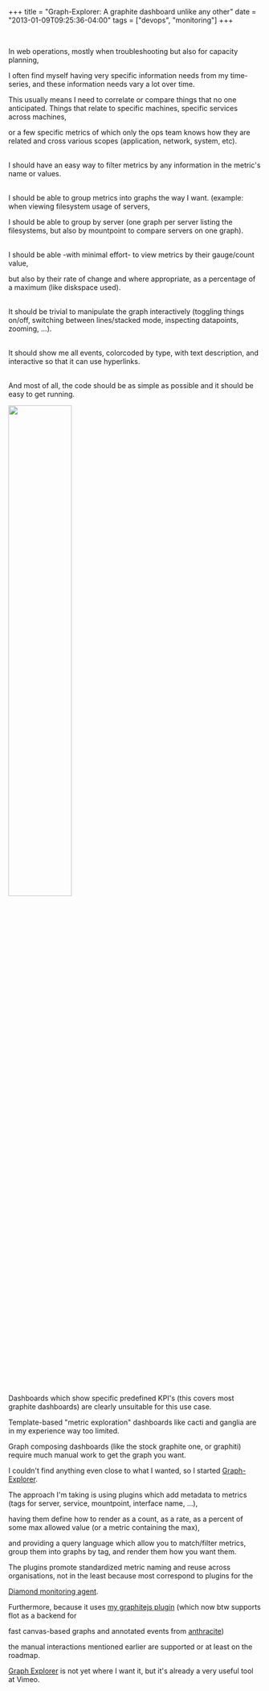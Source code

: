 +++
title = "Graph-Explorer: A graphite dashboard unlike any other"
date = "2013-01-09T09:25:36-04:00"
tags = ["devops", "monitoring"]
+++
<!--more-->

<br/>

<p>

In web operations, mostly when troubleshooting but also for capacity planning,

I often find myself having very specific information needs from my time-series, and these information needs vary a lot over time.

This usually means I need to correlate or compare things that no one anticipated.  Things that relate to specific machines, specific services across machines,

or a few specific metrics of which only the ops team knows how they are related and cross various scopes (application, network, system, etc).

<br/>I should have an easy way to filter metrics by any information in the metric's name or values.

<br/>I should be able to group metrics into graphs the way I want. (example: when viewing filesystem usage of servers,

I should be able to group by server (one graph per server listing the filesystems, but also by mountpoint to compare servers on one graph).

<br/>I should be able -with minimal effort- to view metrics by their gauge/count value,

but also by their rate of change and where appropriate, as a percentage of a maximum (like diskspace used).

<br/>It should be trivial to manipulate the graph interactively (toggling things on/off, switching between lines/stacked mode, inspecting datapoints, zooming, ...).

<br/>It should show me all events, colorcoded by type, with text description, and interactive so that it can use hyperlinks.

<br/>And most of all, the code should be as simple as possible and it should be easy to get running.

</p>

<a href="https://github.com/vimeo/graph-explorer"><img width="50%" height="50%" src="/files/blog/github/vimeo/graph-explorer/screenshot.png"/></a>

<p>

Dashboards which show specific predefined KPI's (this covers most graphite dashboards) are clearly unsuitable for this use case.

Template-based "metric exploration" dashboards like cacti and ganglia are in my experience way too limited.

Graph composing dashboards (like the stock graphite one, or graphiti) require much manual work to get the graph you want.

I couldn't find anything even close to what I wanted, so I started <a href="https://github.com/vimeo/graph-explorer">Graph-Explorer</a>.

</p>

<p>

The approach I'm taking is using plugins which add metadata to metrics (tags for server, service, mountpoint, interface name, ...),

having them define how to render as a count, as a rate, as a percent of some max allowed value (or a metric containing the max),

and providing a query language which allow you to match/filter metrics, group them into graphs by tag, and render them how you want them.

The plugins promote standardized metric naming and reuse across organisations, not in the least because most correspond to plugins for the

<a href="https://github.com/BrightcoveOS/Diamond">Diamond monitoring agent</a>.

</p>

<p>Furthermore, because it uses <a href="/client-side-rendered-graphite-charts-for-all.html">my graphitejs plugin</a> (which now btw supports flot as a backend for

fast canvas-based graphs and annotated events from <a href="/anthracite-event-database-enrich-monitoring-dashboards-visual-numerical-analysis-events-business-impact.html">anthracite</a>)

 the manual interactions mentioned earlier are supported or at least on the roadmap.

</p>



<a href="https://github.com/vimeo/graph-explorer">Graph Explorer</a> is not yet where I want it, but it's already a very useful tool at Vimeo.
